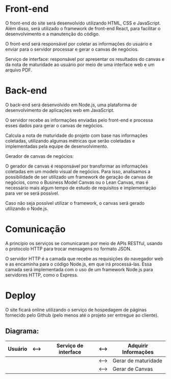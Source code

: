 # Front-end

O front-end do site será desenvolvido utilizando HTML, CSS e JavaScript. Além disso, será utilizado o framework de front-end React, para facilitar o desenvolvimento e a manutenção do código.

O front-end será responsável por coletar as informações do usuário e enviar para o servidor processar e gerar o canvas de negócios.

Serviço de interface: responsável por apresentar os resultados do canvas e da nota de maturidade ao usuário por meio de uma interface web e um arquivo PDF.

# Back-end

O back-end será desenvolvido em Node.js, uma plataforma de desenvolvimento de aplicações web em JavaScript.

O servidor recebe as informações enviadas pelo front-end e processa esses dados para gerar o canvas de negócios.

Calcula a nota de maturidade do projeto com base nas informações coletadas, utilizando algumas métricas que serão coletadas e implementadas pela equipe de desenvolvimento.

Gerador de canvas de negócios:

O gerador de canvas é responsável por transformar as informações coletadas em um modelo visual de negócios. Para isso, analisamos a possibilidade de ser utilizado um framework de geração de canvas de negócios, como o Business Model Canvas ou o Lean Canvas, mas é necessário mais algum tempo de estudo de requisitos e implementação para ver se será possível.

Caso não seja possível utilizar o framework, o canvas será gerado utilizando o Node.js.

# Comunicação

A princípio os serviços se comunicaram por meio de APIs RESTful, usando o protocolo HTTP para trocar mensagens no formato JSON.

O servidor HTTP é a camada que recebe as requisições do navegador web e as encaminha para o código Node.js, em que irá processá-las. Essa camada será implementada com o uso de um framework Node.js para servidores HTTP, como o Express.

# Deploy

O site ficará online utilizando o serviço de hospedagem de páginas fornecido pelo Github (pelo menos até o projeto ser entregue ao cliente).

## Diagrama:

| Usuário | <--> | Serviço de interface | <--> | Adquirir Informações |
| ------- | ---- | -------------------- | ---- | --------------------- |
|         |      |                      | <--> | Gerar de maturidade   |
|         |      |                      | <--> | Gerar de Canvas       |
